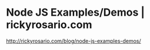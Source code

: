 <!--
id: 1136214795
link: http://kevinisom.info/post/1136214795/node-js-examples-demos-rickyrosario-com
slug: node-js-examples-demos-rickyrosario-com
date: Fri Sep 17 2010 18:14:13 GMT+1200 (NZST)
raw: {"blog_name":"kevinisom","id":1136214795,"post_url":"http://kevinisom.info/post/1136214795/node-js-examples-demos-rickyrosario-com","slug":"node-js-examples-demos-rickyrosario-com","type":"link","date":"2010-09-17 06:14:13 GMT","timestamp":1284704053,"state":"published","format":"html","reblog_key":"A1OizeBM","tags":[],"short_url":"http://tmblr.co/Zw68Yy13kKCB","highlighted":[],"feed_item":"http://rickyrosario.com/blog/node-js-examples-demos/","from_feed_id":"650234","note_count":0,"title":"Node JS Examples/Demos | rickyrosario.com","url":"http://rickyrosario.com/blog/node-js-examples-demos/","description":""}
publish: 2010-09-017
tags: 
title: Node JS Examples/Demos | rickyrosario.com
-->


Node JS Examples/Demos | rickyrosario.com
=========================================

<http://rickyrosario.com/blog/node-js-examples-demos/>

